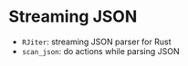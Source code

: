 # Streaming JSON

- `RJiter`: streaming JSON parser for Rust
- `scan_json`: do actions while parsing JSON
